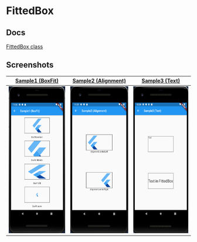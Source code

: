 # FittedBox

## Docs

[FittedBox class](https://api.flutter.dev/flutter/widgets/FittedBox-class.html)

## Screenshots

|[Sample1 (BoxFit)](lib/pages/sample1.dart)|[Sample2 (Alignment)](lib/pages/sample2.dart)|[Sample3 (Text)](lib/pages/sample3.dart)|
|:-:|:-:|:-:|
|<img src="./screenshots/Sample1.png" height="400" alt="Screenshot"/>|<img src="./screenshots/Sample2.png" height="400" alt="Screenshot"/>|<img src="./screenshots/Sample3.png" height="400" alt="Screenshot"/>|
